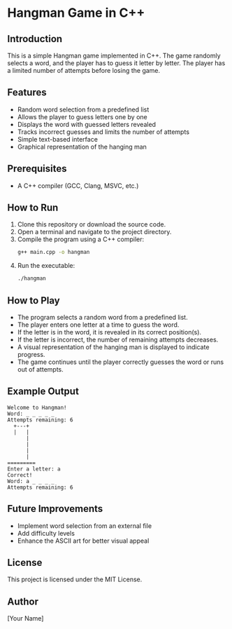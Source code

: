 # Hangman Game in C++

## Introduction
This is a simple Hangman game implemented in C++. The game randomly selects a word, and the player has to guess it letter by letter. The player has a limited number of attempts before losing the game.

## Features
- Random word selection from a predefined list
- Allows the player to guess letters one by one
- Displays the word with guessed letters revealed
- Tracks incorrect guesses and limits the number of attempts
- Simple text-based interface
- Graphical representation of the hanging man

## Prerequisites
- A C++ compiler (GCC, Clang, MSVC, etc.)

## How to Run
1. Clone this repository or download the source code.
2. Open a terminal and navigate to the project directory.
3. Compile the program using a C++ compiler:
   ```sh
   g++ main.cpp -o hangman
   ```
4. Run the executable:
   ```sh
   ./hangman
   ```

## How to Play
- The program selects a random word from a predefined list.
- The player enters one letter at a time to guess the word.
- If the letter is in the word, it is revealed in its correct position(s).
- If the letter is incorrect, the number of remaining attempts decreases.
- A visual representation of the hanging man is displayed to indicate progress.
- The game continues until the player correctly guesses the word or runs out of attempts.

## Example Output
```
Welcome to Hangman!
Word: _ _ _ _ _
Attempts remaining: 6
  +---+
  |   |
      |
      |
      |
      |
=========
Enter a letter: a
Correct!
Word: a _ _ _ _
Attempts remaining: 6
```

## Future Improvements
- Implement word selection from an external file
- Add difficulty levels
- Enhance the ASCII art for better visual appeal

## License
This project is licensed under the MIT License.

## Author
[Your Name]

